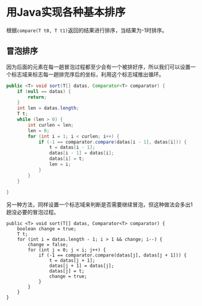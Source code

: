 # 用Java实现各种基本排序
根据`compare(T t0, T t1)`返回的结果进行排序，当结果为-1时排序。

## 冒泡排序
因为后面的元素在每一趟冒泡过程都至少会有一个被排好序，所以我们可以设置一个标志域来标志每一趟排完序后的坐标，利用这个标志域推出循环。
```java
public <T> void sort(T[] datas, Comparator<T> comparator) {
	if (null == datas) {
		return;
	}
	int len = datas.length;
	T t;
	while (len > 0) {
		int curlen = len;
		len = 0;
		for (int i = 1; i < curlen; i++) {
			if (-1 == comparator.compare(datas[i - 1], datas[i])) {
				t = datas[i - 1];
				datas[i - 1] = datas[i];
				datas[i] = t;
				len = i;
			}
		}
	}
	
}
```
另一种方法，同样设置一个标志域来判断是否需要继续冒泡，但这种做法会多出1趟没必要的冒泡过程。
```
public <T> void sort(T[] datas, Comparator<T> comparator) {
	boolean change = true;
	T t;
	for (int i = datas.length - 1; i > 1 && change; i--) {
		change = false;
		for (int j = 0; j < i; j++) {
			if (-1 == comparator.compare(datas[j], datas[j + 1])) {
				t = datas[j + 1];
				datas[j + 1] = datas[j];
				datas[j] = t;
				change = true;
			}
		}
	}
}
```
